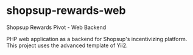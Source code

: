 # shopsup-rewards-web
Shopsup Rewards Pivot - Web Backend

PHP web application as a backend for Shopsup's incentivizing platform. This project uses the advanced template of Yii2.